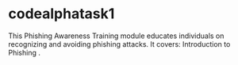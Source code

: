 # codealphatask1
This Phishing Awareness Training module educates individuals on recognizing and avoiding phishing attacks. It covers:  Introduction to Phishing .
